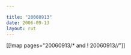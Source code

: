 ```yaml
---

title: "20060913"
date: 2006-09-13
layout: rut
---
```


[[!map pages="20060913/* and ! 20060913/*/*"]]
